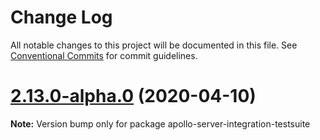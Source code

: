 # Change Log

All notable changes to this project will be documented in this file.
See [Conventional Commits](https://conventionalcommits.org) for commit guidelines.

# [2.13.0-alpha.0](https://github.com/apollographql/apollo-server/tree/master/packages/apollo-server-integration-testsuite/compare/apollo-server-integration-testsuite@2.12.0...apollo-server-integration-testsuite@2.13.0-alpha.0) (2020-04-10)

**Note:** Version bump only for package apollo-server-integration-testsuite

